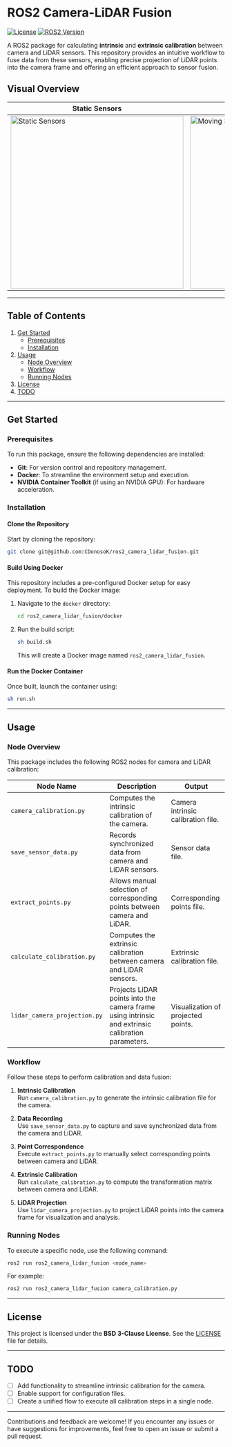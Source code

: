 # ROS2 Camera-LiDAR Fusion

[![License](https://img.shields.io/badge/License-MIT--Clause-blue.svg)](https://opensource.org/licenses/MIT)
[![ROS2 Version](https://img.shields.io/badge/ROS-Humble-green)](https://docs.ros.org/en/humble/index.html)

A ROS2 package for calculating **intrinsic** and **extrinsic calibration** between camera and LiDAR sensors. This repository provides an intuitive workflow to fuse data from these sensors, enabling precise projection of LiDAR points into the camera frame and offering an efficient approach to sensor fusion.

## Visual Overview
| **Static Sensors** | **Moving Sensors** |
|---------------------|--------------------|
| <img src="https://github.com/CDonosoK/ros2_camera_lidar_fusion/blob/main/assets/static_sensors.gif" alt="Static Sensors" width="400"> | <img src="https://github.com/CDonosoK/ros2_camera_lidar_fusion/blob/dev/assets/moving_sensors.gif" alt="Moving Sensors" width="400"> |

---

## Table of Contents
1. [Get Started](#get-started)
   - [Prerequisites](#prerequisites)
   - [Installation](#installation)
2. [Usage](#usage)
   - [Node Overview](#node-overview)
   - [Workflow](#workflow)
   - [Running Nodes](#running-nodes)
3. [License](#license)
4. [TODO](#todo)

---

## Get Started

### Prerequisites

To run this package, ensure the following dependencies are installed:
- **Git**: For version control and repository management.
- **Docker**: To streamline the environment setup and execution.
- **NVIDIA Container Toolkit** (if using an NVIDIA GPU): For hardware acceleration.

### Installation

#### Clone the Repository
Start by cloning the repository:
```bash
git clone git@github.com:CDonosoK/ros2_camera_lidar_fusion.git
```

#### Build Using Docker
This repository includes a pre-configured Docker setup for easy deployment. To build the Docker image:
1. Navigate to the `docker` directory:
   ```bash
   cd ros2_camera_lidar_fusion/docker
   ```
2. Run the build script:
   ```bash
   sh build.sh
   ```
   This will create a Docker image named `ros2_camera_lidar_fusion`.

#### Run the Docker Container
Once built, launch the container using:
```bash
sh run.sh
```

---

## Usage

### Node Overview
This package includes the following ROS2 nodes for camera and LiDAR calibration:

| **Node Name**           | **Description**                                                                                       | **Output**                                     |
|--------------------------|-------------------------------------------------------------------------------------------------------|-----------------------------------------------|
| `camera_calibration.py`  | Computes the intrinsic calibration of the camera.                                                    | Camera intrinsic calibration file.            |
| `save_sensor_data.py`    | Records synchronized data from camera and LiDAR sensors.                                             | Sensor data file.                             |
| `extract_points.py`      | Allows manual selection of corresponding points between camera and LiDAR.                            | Corresponding points file.                    |
| `calculate_calibration.py` | Computes the extrinsic calibration between camera and LiDAR sensors.                                | Extrinsic calibration file.                   |
| `lidar_camera_projection.py` | Projects LiDAR points into the camera frame using intrinsic and extrinsic calibration parameters. | Visualization of projected points.            |

### Workflow
Follow these steps to perform calibration and data fusion:

1. **Intrinsic Calibration**  
   Run `camera_calibration.py` to generate the intrinsic calibration file for the camera.

2. **Data Recording**  
   Use `save_sensor_data.py` to capture and save synchronized data from the camera and LiDAR.

3. **Point Correspondence**  
   Execute `extract_points.py` to manually select corresponding points between camera and LiDAR.

4. **Extrinsic Calibration**  
   Run `calculate_calibration.py` to compute the transformation matrix between camera and LiDAR.

5. **LiDAR Projection**  
   Use `lidar_camera_projection.py` to project LiDAR points into the camera frame for visualization and analysis.

### Running Nodes
To execute a specific node, use the following command:
```bash
ros2 run ros2_camera_lidar_fusion <node_name>
```
For example:
```bash
ros2 run ros2_camera_lidar_fusion camera_calibration.py
```

---

## License
This project is licensed under the **BSD 3-Clause License**. See the [LICENSE](LICENSE) file for details.

---

## TODO
- [ ] Add functionality to streamline intrinsic calibration for the camera.
- [ ] Enable support for configuration files.
- [ ] Create a unified flow to execute all calibration steps in a single node.

---

Contributions and feedback are welcome! If you encounter any issues or have suggestions for improvements, feel free to open an issue or submit a pull request.
